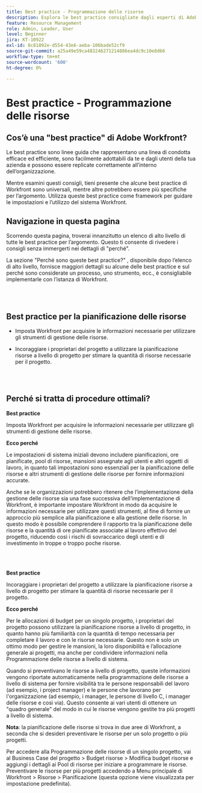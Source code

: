 ```yaml
---
title: Best practice - Programmazione delle risorse
description: Esplora le best practice consigliate dagli esperti di Adobe Workfront in merito all’impostazione, alla gestione e all’utilizzo della pianificazione delle risorse di Workfront.
feature: Resource Management
role: Admin, Leader, User
level: Beginner
jira: KT-10922
exl-id: 8c81892e-d554-43e6-aeba-106bade52cf9
source-git-commit: a25a49e59ca483246271214886ea4dc9c10e8d66
workflow-type: tm+mt
source-wordcount: '600'
ht-degree: 0%

---
```


# Best practice - Programmazione delle risorse

## Cos’è una &quot;best practice&quot; di Adobe Workfront?

Le best practice sono linee guida che rappresentano una linea di condotta efficace ed efficiente, sono facilmente adottabili da te e dagli utenti della tua azienda e possono essere replicate correttamente all’interno dell’organizzazione.

Mentre esamini questi consigli, tieni presente che alcune best practice di Workfront sono universali, mentre altre potrebbero essere più specifiche per l’argomento. Utilizza queste best practice come framework per guidare le impostazioni e l’utilizzo del sistema Workfront.

## Navigazione in questa pagina

Scorrendo questa pagina, troverai innanzitutto un elenco di alto livello di tutte le best practice per l’argomento. Questo ti consente di rivedere i consigli senza immergerti nei dettagli di &quot;perché&quot;.

La sezione &quot;Perché sono queste best practice?&quot; , disponibile dopo l’elenco di alto livello, fornisce maggiori dettagli su alcune delle best practice e sul perché sono considerate un processo, uno strumento, ecc., è consigliabile implementarle con l’istanza di Workfront.

</br>
</br>

## Best practice per la pianificazione delle risorse

* Imposta Workfront per acquisire le informazioni necessarie per utilizzare gli strumenti di gestione delle risorse.

* Incoraggiare i proprietari del progetto a utilizzare la pianificazione risorse a livello di progetto per stimare la quantità di risorse necessarie per il progetto.

</br>
</br>

## Perché si tratta di procedure ottimali?

**Best practice**

Imposta Workfront per acquisire le informazioni necessarie per utilizzare gli strumenti di gestione delle risorse.

**Ecco perché**

Le impostazioni di sistema iniziali devono includere pianificazioni, ore pianificate, pool di risorse, mansioni assegnate agli utenti e altri oggetti di lavoro, in quanto tali impostazioni sono essenziali per la pianificazione delle risorse e altri strumenti di gestione delle risorse per fornire informazioni accurate.

Anche se le organizzazioni potrebbero ritenere che l’implementazione della gestione delle risorse sia una fase successiva dell’implementazione di Workfront, è importante impostare Workfront in modo da acquisire le informazioni necessarie per utilizzare questi strumenti, al fine di fornire un approccio più semplice alla pianificazione e alla gestione delle risorse. In questo modo è possibile comprendere il rapporto tra la pianificazione delle risorse e la quantità di ore pianificate associate al lavoro effettivo del progetto, riducendo così i rischi di sovraccarico degli utenti e di investimento in troppe o troppo poche risorse.

</br>
</br>

**Best practice**

Incoraggiare i proprietari del progetto a utilizzare la pianificazione risorse a livello di progetto per stimare la quantità di risorse necessarie per il progetto.

**Ecco perché**

Per le allocazioni di budget per un singolo progetto, i proprietari del progetto possono utilizzare la pianificazione risorse a livello di progetto, in quanto hanno più familiarità con la quantità di tempo necessaria per completare il lavoro e con le risorse necessarie. Questo non è solo un ottimo modo per gestire le mansioni, la loro disponibilità e l’allocazione generale ai progetti, ma anche per condividere informazioni nella Programmazione delle risorse a livello di sistema.

Quando si preventivano le risorse a livello di progetto, queste informazioni vengono riportate automaticamente nella programmazione delle risorse a livello di sistema per fornire visibilità tra le persone responsabili del lavoro (ad esempio, i project manager) e le persone che lavorano per l&#39;organizzazione (ad esempio, i manager, le persone di livello C, i manager delle risorse e così via). Questo consente ai vari utenti di ottenere un &quot;quadro generale&quot; del modo in cui le risorse vengono gestite tra più progetti a livello di sistema.

**Nota**: la pianificazione delle risorse si trova in due aree di Workfront, a seconda che si desideri preventivare le risorse per un solo progetto o più progetti.

Per accedere alla Programmazione delle risorse di un singolo progetto, vai al Business Case del progetto > Budget risorse > Modifica budget risorse e aggiungi i dettagli ai Pool di risorse per iniziare a programmare le risorse.
Preventivare le risorse per più progetti accedendo a Menu principale di Workfront > Risorse > Pianificazione (questa opzione viene visualizzata per impostazione predefinita).
